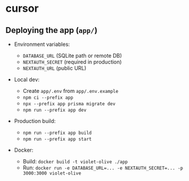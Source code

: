 # cursor

## Deploying the app (`app/`)

- Environment variables:
  - `DATABASE_URL` (SQLite path or remote DB)
  - `NEXTAUTH_SECRET` (required in production)
  - `NEXTAUTH_URL` (public URL)

- Local dev:
  - Create `app/.env` from `app/.env.example`
  - `npm ci --prefix app`
  - `npx --prefix app prisma migrate dev`
  - `npm run --prefix app dev`

- Production build:
  - `npm run --prefix app build`
  - `npm run --prefix app start`

- Docker:
  - Build: `docker build -t violet-olive ./app`
  - Run: `docker run -e DATABASE_URL=... -e NEXTAUTH_SECRET=... -p 3000:3000 violet-olive`